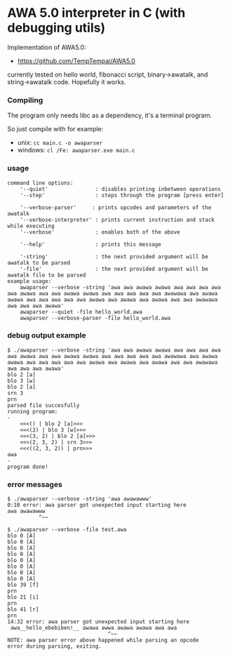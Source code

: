# AWA 5.0 interpreter in C (with debugging utils)
Implementation of AWA5.0:
- https://github.com/TempTempai/AWA5.0

currently tested on hello world, fibonacci script, binary->awatalk, and string->awatalk code. Hopefully it works.
### Compiling
The program only needs libc as a dependency, it's a terminal program.

So just compile with for example:
- unix: `cc main.c -o awaparser`
- windows: `cl /Fe: awaparser.exe main.c`

### usage
```
command line options:
	'--quiet'               : disables printing inbetween operations
	'--step'                : steps through the program [press enter]
	
	'--verbose-parser'     : prints opcodes and parameters of the awatalk
	'--verbose-interpreter' : prints current instruction and stack while executing
	'--verbose'             : enables both of the above
	
	'--help'                : prints this message
	
	'-string'               : the next provided argument will be awatalk to be parsed
	'-file'                 : the next provided argument will be awatalk file to be parsed
example usage:
	awaparser --verbose -string 'awa awa awawa awawa awa awa awa awa awa awawa awa awa awawa awawa awa awa awa awa awa awawawa awa awawa awawa awa awa awa awa awa awawa awa awawa awa awawa awa awa awawawa awa awa awa awawa'
	awaparser --quiet -file hello_world.awa
	awaparser --verbose-parser -file hello_world.awa
```
### debug output example
```
$ ./awaparser --verbose -string 'awa awa awawa awawa awa awa awa awa awa awawa awa awa awawa awawa awa awa awa awa awa awawawa awa awawa awawa awa awa awa awa awa awawa awa awawa awa awawa awa awa awawawa awa awa awa awawa'
blo 2 [a]
blo 3 [w]
blo 2 [a]
srn 3
prn
parsed file succesfully
running program:
-
	<<<() | blo 2 [a]>>>
	<<<(2) | blo 3 [w]>>>
	<<<(3, 2) | blo 2 [a]>>>
	<<<(2, 3, 2) | srn 3>>>
	<<<((2, 3, 2)) | prn>>>
awa
-
program done!
```

### error messages
```
$ ./awaparser --verbose -string 'awa awawawww'
0:10 error: awa parser got unexpected input starting here
awa awawawww
          ^~~
```
```
$ ./awaparser --verbose -file test.awa
blo 0 [A]
blo 0 [A]
blo 0 [A]
blo 0 [A]
blo 0 [A]
blo 0 [A]
blo 0 [A]
blo 0 [A]
blo 39 [f]
prn
blo 21 [i]
prn
blo 41 [r]
prn
14:32 error: awa parser got unexpected input starting here
 awa__hello_ebebiben!__ awawa awwa awawa awawa awa awa
                                ^~~
NOTE: awa parser error above happened while parsing an opcode
error during parsing, exiting.
```
